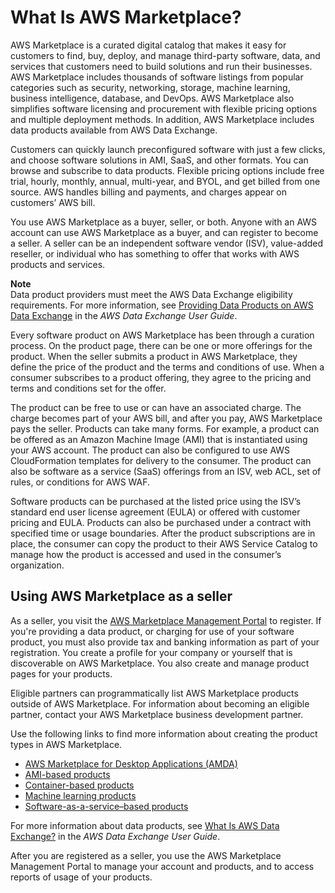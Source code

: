 # What Is AWS Marketplace?<a name="what-is-marketplace"></a>

AWS Marketplace is a curated digital catalog that makes it easy for customers to find, buy, deploy, and manage third\-party software, data, and services that customers need to build solutions and run their businesses\. AWS Marketplace includes thousands of software listings from popular categories such as security, networking, storage, machine learning, business intelligence, database, and DevOps\. AWS Marketplace also simplifies software licensing and procurement with flexible pricing options and multiple deployment methods\. In addition, AWS Marketplace includes data products available from AWS Data Exchange\.

Customers can quickly launch preconfigured software with just a few clicks, and choose software solutions in AMI, SaaS, and other formats\. You can browse and subscribe to data products\. Flexible pricing options include free trial, hourly, monthly, annual, multi\-year, and BYOL, and get billed from one source\. AWS handles billing and payments, and charges appear on customers’ AWS bill\.

 You use AWS Marketplace as a buyer, seller, or both\. Anyone with an AWS account can use AWS Marketplace as a buyer, and can register to become a seller\. A seller can be an independent software vendor \(ISV\), value\-added reseller, or individual who has something to offer that works with AWS products and services\. 

**Note**  
Data product providers must meet the AWS Data Exchange eligibility requirements\. For more information, see [Providing Data Products on AWS Data Exchange](https://docs.aws.amazon.com/data-exchange/latest/userguide/providing-data-sets.html) in the *AWS Data Exchange User Guide*\.

Every software product on AWS Marketplace has been through a curation process\. On the product page, there can be one or more offerings for the product\. When the seller submits a product in AWS Marketplace, they define the price of the product and the terms and conditions of use\. When a consumer subscribes to a product offering, they agree to the pricing and terms and conditions set for the offer\. 

 The product can be free to use or can have an associated charge\. The charge becomes part of your AWS bill, and after you pay, AWS Marketplace pays the seller\. Products can take many forms\. For example, a product can be offered as an Amazon Machine Image \(AMI\) that is instantiated using your AWS account\. The product can also be configured to use AWS CloudFormation templates for delivery to the consumer\. The product can also be software as a service \(SaaS\) offerings from an ISV, web ACL, set of rules, or conditions for AWS WAF\. 

Software products can be purchased at the listed price using the ISV’s standard end user license agreement \(EULA\) or offered with customer pricing and EULA\. Products can also be purchased under a contract with specified time or usage boundaries\. After the product subscriptions are in place, the consumer can copy the product to their AWS Service Catalog to manage how the product is accessed and used in the consumer’s organization\. 

## Using AWS Marketplace as a seller<a name="using-aws-marketplace-as-a-provider"></a>

 As a seller, you visit the [AWS Marketplace Management Portal](https://aws.amazon.com/marketplace/management) to register\. If you're providing a data product, or charging for use of your software product, you must also provide tax and banking information as part of your registration\. You create a profile for your company or yourself that is discoverable on AWS Marketplace\. You also create and manage product pages for your products\.

Eligible partners can programmatically list AWS Marketplace products outside of AWS Marketplace\. For information about becoming an eligible partner, contact your AWS Marketplace business development partner\.

Use the following links to find more information about creating the product types in AWS Marketplace\.
+ [AWS Marketplace for Desktop Applications \(AMDA\)](amda.md)
+ [AMI\-based products](ami-products.md)
+ [Container\-based products](container-based-products.md)
+ [Machine learning products](machine-learning-products.md)
+ [Software\-as\-a\-service–based products](software-as-a-service-based-products-saas.md)

For more information about data products, see [What Is AWS Data Exchange?](https://docs.aws.amazon.com/data-exchange/latest/userguide/what-is.html) in the *AWS Data Exchange User Guide*\.

 After you are registered as a seller, you use the AWS Marketplace Management Portal to manage your account and products, and to access reports of usage of your products\. 